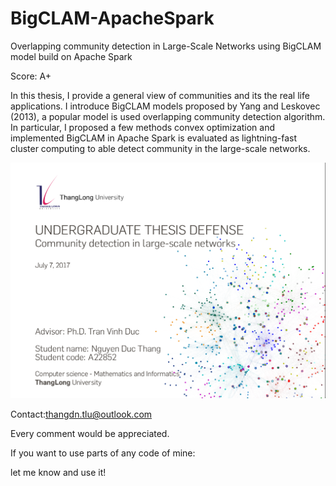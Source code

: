 # BigCLAM-ApacheSpark
Overlapping community detection in Large-Scale Networks using BigCLAM model build on Apache Spark

Score: A+

In this thesis, I provide a general view of communities and its the real life applications. I introduce BigCLAM models proposed by Yang and Leskovec (2013), a popular model is used overlapping community detection algorithm. In particular, I proposed a few methods convex optimization and implemented BigCLAM in Apache Spark is evaluated as lightning-fast cluster computing to able detect community in the large-scale networks.

![Figure 1-1](img.png)

Contact:thangdn.tlu@outlook.com

Every comment would be appreciated.

If you want to use parts of any code of mine:

let me know and use it!
